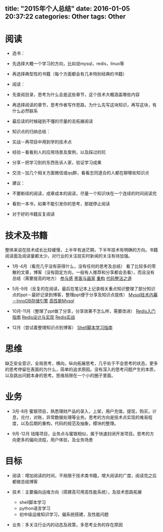 title: "2015年个人总结"
date: 2016-01-05 20:37:22
categories: Other
tags: Other
---

# 阅读
* 选书：

 * 先选择大概一个学习的方向，比如说mysql，redis，linux等
 * 再选择典型性的书籍（每个方面都会有几本特别经典的书籍）

* 阅读：
 * 先查阅目录，思考为什么会是这些章节，这个技术大概涵盖哪些内容
 * 再选择阅读的章节，思考作者写作思路，为什么先写这块知识，再写这块，有什么必然联系
 * 最后读的时候碰到不懂的尽量的去拓展阅读

* 知识点的归纳总结：
 * 实战－再项目中用到学的技术点
 * 经验－看看别人的应用场景及案例，以及踩过的坑
 * 分享－把学习到的东西告诉人家，验证学习成果
 * 交流－加几个相关方面微信或qq群，看看志同道合的人都在聊哪些知识点

* 建议：
 * 不要断续的阅读，成章成本的阅读，尽量一个知识块在一个连续的时间阅读完
 * 看到一本书，如果不能引发你的思考，那就停止阅读
 * 对于好的书籍反复阅读

# 技术及书籍
整体来说在技术成长比较缓慢，上半年有迷茫期，下半年技术有明确的方向。书籍阅读面及阅读量都太少。对行业的关注技实时新闻的关注有待加强。
* 1月-4月（看完几乎没有获得什么，没有任何的思考及总结）
看了比较多的零散的文章，博客（没有固定方向，一般有人推荐和分享都会去看），而且没有总结（需要提高的地方）
[参与感](http://book.douban.com/subject/25942507/ '参与感')
[黑客与画家](http://book.douban.com/subject/6021440/ '黑客与画家')
[重构](http://book.douban.com/subject/4262627/ '重构')
[代码整洁之道](http://book.douban.com/subject/5442024/ '代码整洁之道')

* 5月-9月（反复的在阅读，最后在笔记本上记录相关重点知识整理了部分知识点的ppt－最好记录到博客，整理ppt便于分享及知识点提炼）
[Mysql技术内幕－InnoDB存储引擎](http://book.douban.com/subject/24708143/ 'Mysql技术内幕－InnoDB存储引擎')
[高性能Mysql](http://book.douban.com/subject/23008813/ '高性能Mysql')

* 10月-11月（整理了ppt做了分享，分享效果不怎么样，需要改进）
[Redis入门指南](http://book.douban.com/subject/24522045/ "Redis入门指南")
[Redis设计与实现](http://book.douban.com/subject/25900156/ 'Redis设计与实现')
[Redis实战](http://book.douban.com/subject/26612779/ 'Redis实战')

* 12月（尝试着整理知识点到博客）
[Shell脚本学习指南](http://book.douban.com/subject/3519360/ 'Shell脚本学习指南')

# 思维
缺乏安全意识，全局思考，横向，纵向拓展思考，几乎处于不会思考的状态，更多的思考停留在表面的为什么，简单的追求原因。没有深入的思考问题产生的本质，以及跳出问题本身的思考。思维局限在一个小的圈子里面。

# 业务
* 3月-8月 蜜银项目，熟悉理财产品的录入，上架，用户充值，提现，购买，计息，兑付，对账，异常数据处理等业务。思考的方向是技术点实现的难易程度，以及后期的重构，代码的规范及抽象，模块的整理。

* 9月-12月 钱隆项目，业务点与蜜银相似，属于快速封闭开发项目。思考的方向更多的偏向流程，用户体验，及业务场景

# 目标
* 阅读：增加阅读的时间，不局限于技术类书籍，增大阅读的广度，阅读完之后都做总结博客

* 技术：主要偏向运维方向（搭建高可用高性能系统），及技术思路拓展
	* shell脚本学习
	* python语言学习
	* 初中级运维知识学习，偏系统搭建，及性能问题

* 业务：多关注行业内的动态及政策，多思考业务的存在原因